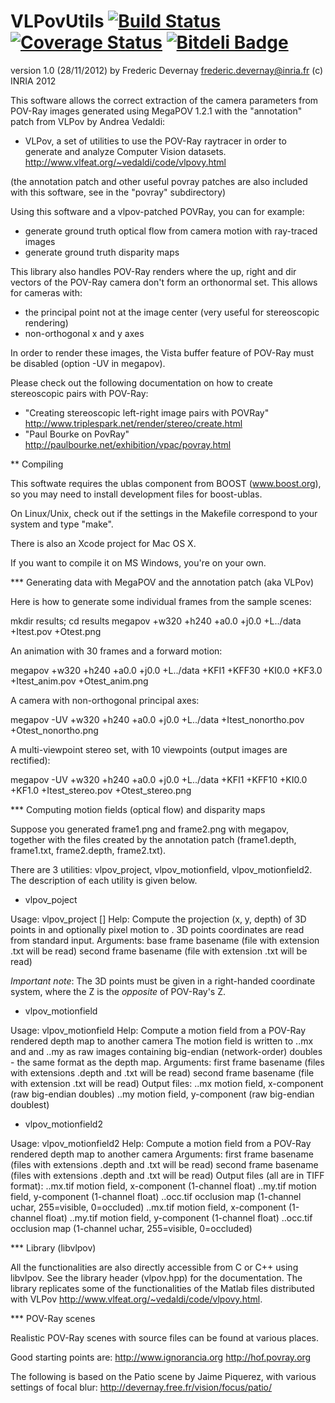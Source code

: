 VLPovUtils   [![Build Status](https://api.travis-ci.org/devernay/vlpovutils.png?branch=master)](https://travis-ci.org/devernay/openfx) [![Coverage Status](https://coveralls.io/repos/devernay/vlpovutils/badge.png?branch=master)](https://coveralls.io/r/devernay/openfx?branch=master) [![Bitdeli Badge](https://d2weczhvl823v0.cloudfront.net/devernay/vlpovutils/trend.png)](https://bitdeli.com/free "Bitdeli Badge")
==========
version 1.0 (28/11/2012)
by Frederic Devernay <frederic.devernay@inria.fr>
(c) INRIA 2012

This software allows the correct extraction of the camera parameters
from POV-Ray images generated using MegaPOV 1.2.1 with the
"annotation" patch from VLPov by Andrea Vedaldi:
- VLPov, a set of utilities to use the POV-Ray raytracer in order to
  generate and analyze Computer Vision
  datasets. http://www.vlfeat.org/~vedaldi/code/vlpovy.html

(the annotation patch and other useful povray patches are also
included with this software, see in the "povray" subdirectory)

Using this software and a vlpov-patched POVRay, you can for example:
- generate ground truth optical flow from camera motion with
  ray-traced images
- generate ground truth disparity maps

This library also handles POV-Ray renders where the up, right and dir
vectors of the POV-Ray camera don't form an orthonormal set. This
allows for cameras with:
- the principal point not at the image center (very useful for
  stereoscopic rendering)
- non-orthogonal x and y axes

In order to render these images, the Vista buffer feature of POV-Ray
must be disabled (option -UV in megapov).

Please check out the following documentation on how to create
stereoscopic pairs with POV-Ray:
- "Creating stereoscopic left-right image pairs with POVRay"
  http://www.triplespark.net/render/stereo/create.html
- "Paul Bourke on PovRay"
  http://paulbourke.net/exhibition/vpac/povray.html

** Compiling

This softwate requires the ublas component from BOOST (www.boost.org),
so you may need to install development files for boost-ublas.

On Linux/Unix, check out if the settings in the Makefile correspond to
your system and type "make".

There is also an Xcode project for Mac OS X.

If you want to compile it on MS Windows, you're on your own.

*** Generating data with MegaPOV and the annotation patch (aka VLPov)

Here is how to generate some individual frames from the sample scenes:

mkdir results; cd results
megapov +w320 +h240 +a0.0 +j0.0 +L../data +Itest.pov +Otest.png

An animation with 30 frames and a forward motion:

megapov +w320 +h240 +a0.0 +j0.0 +L../data +KFI1 +KFF30 +KI0.0 +KF3.0 +Itest_anim.pov +Otest_anim.png

A camera with non-orthogonal principal axes:

megapov -UV +w320 +h240 +a0.0 +j0.0 +L../data +Itest_nonortho.pov +Otest_nonortho.png

A multi-viewpoint stereo set, with 10 viewpoints (output images are
rectified):

megapov -UV +w320 +h240 +a0.0 +j0.0 +L../data +KFI1 +KFF10 +KI0.0 +KF1.0 +Itest_stereo.pov +Otest_stereo.png

*** Computing motion fields (optical flow) and disparity maps

Suppose you generated frame1.png and frame2.png with megapov, together
with the files created by the annotation patch (frame1.depth,
frame1.txt, frame2.depth, frame2.txt).

There are 3 utilities: vlpov_project, vlpov_motionfield,
vlpov_motionfield2. The description of each utility is given below.

* vlpov_poject

Usage: vlpov_project <frame1> [<frame2>]
Help: Compute the projection (x, y, depth) of 3D points in <frame1> and
      optionally pixel motion to <frame2>.
      3D points coordinates are read from standard input.
Arguments:
<frame1> base frame basename (file with extension .txt will be read)
<frame2> second frame basename (file with extension .txt will be read)

*Important note*: The 3D points must be given in a right-handed
  coordinate system, where the Z is the *opposite* of POV-Ray's Z.

* vlpov_motionfield

Usage: vlpov_motionfield <frame1> <frame2>
Help: Compute a motion field from a POV-Ray rendered depth map to another camera
      The motion field is written to <frame1>.<frame2>.mx and
      and <frame1>.<frame2>.my as raw images containing big-endian
     (network-order) doubles - the same format as the depth map.
Arguments:
<frame1> first frame basename (files with extensions .depth and .txt will be 
         read)
<frame2> second frame basename (file with extension .txt will be read)
Output files:
<frame1>.<frame2>.mx motion field, x-component (raw big-endian doubles)
<frame1>.<frame2>.my motion field, y-component (raw big-endian doublest)

* vlpov_motionfield2

Usage: vlpov_motionfield2 <frame1> <frame2>
Help: Compute a motion field from a POV-Ray rendered depth map to another camera
Arguments:
<frame1> first frame basename (files with extensions .depth and .txt will be 
         read)
<frame2> second frame basename (files with extensions .depth and .txt will be 
         read)
Output files (all are in TIFF format):
<frame1>.<frame2>.mx.tif motion field, x-component (1-channel float)
<frame1>.<frame2>.my.tif motion field, y-component (1-channel float)
<frame1>.<frame2>.occ.tif occlusion map (1-channel uchar, 255=visible, 0=occluded)
<frame2>.<frame1>.mx.tif motion field, x-component (1-channel float)
<frame2>.<frame1>.my.tif motion field, y-component (1-channel float)
<frame2>.<frame1>.occ.tif occlusion map (1-channel uchar, 255=visible, 0=occluded)

*** Library (libvlpov)

All the functionalities are also directly accessible from C or C++
using libvlpov.
See the library header (vlpov.hpp) for the documentation.
The library replicates some of the functionalities of the Matlab files
distributed with VLPov
<http://www.vlfeat.org/~vedaldi/code/vlpovy.html>.

*** POV-Ray scenes

Realistic POV-Ray scenes with source files can be found at various
places.

Good starting points are:
http://www.ignorancia.org
http://hof.povray.org

The following is based on the Patio scene by Jaime Piquerez, with
various settings of focal blur:
http://devernay.free.fr/vision/focus/patio/
